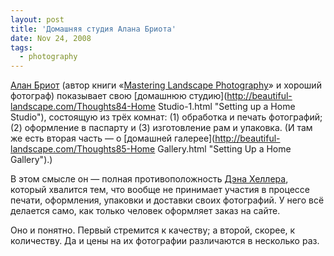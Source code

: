 ```yaml
---
layout: post
title: 'Домашняя студия Алана Бриота'
date: Nov 24, 2008
tags:
  - photography
---
```


[Алан Бриот](http://beautiful-landscape.com/ "Alain Briot") (автор книги «[Mastering Landscape Photography](http://www.beautiful-landscape.com/Articles-Book-1.html "Mastering Landscape Photography by Alan Briot")» и хороший фотограф) показывает свою [домашнюю студию](http://beautiful-landscape.com/Thoughts84-Home Studio-1.html "Setting up a Home Studio"), состоящую из трёх комнат: (1) обработка и печать фотографий; (2) оформление в паспарту и (3) изготовление рам и упаковка. (И там же есть вторая часть — о [домашней галерее](http://beautiful-landscape.com/Thoughts85-Home Gallery.html "Setting Up a Home Gallery").)

В этом смысле он — полная противоположность [Дэна Хеллера](https://www.danheller.com/ "Dan Heller"), который хвалится тем, что вообще не принимает участия в процессе печати, оформления, упаковки и доставки своих фотографий. У него всё делается само, как только человек оформляет заказ на сайте.

Оно и понятно. Первый стремится к качеству; а второй, скорее, к количеству. Да и цены на их фотографии различаются в несколько раз.

